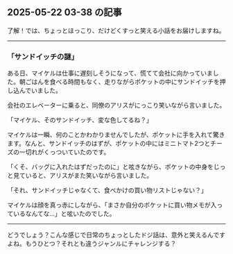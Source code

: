 ## 2025-05-22 03-38 の記事
了解！では、ちょっとほっこり、だけどくすっと笑える小話をお届けしますね。

---

### 「サンドイッチの謎」

ある日、マイケルは仕事に遅刻しそうになって、慌てて会社に向かっていました。朝ごはんを食べる時間もなく、走りながらポケットの中にサンドイッチを押し込んでいました。

会社のエレベーターに乗ると、同僚のアリスがにっこり笑いながら言いました。

「マイケル、そのサンドイッチ、変な色してるね？」

マイケルは一瞬、何のことかわかりませんでしたが、ポケットに手を入れて驚きます。なんと、サンドイッチのはずが、ポケットの中にはミニトマト2つとチーズの一切れがくっついていたのです。

「くそ、バッグに入れたはずだったのに」と呟きながら、ポケットの中身をじっと見ていると、アリスがまた笑いながら言いました。

「それ、サンドイッチじゃなくて、食べかけの買い物リストじゃない？」

マイケルは顔を真っ赤にしながら、「まさか自分のポケットに買い物メモが入っているなんてな…」と呟いたのでした。

---

どうでしょう？こんな感じで日常のちょっとしたドジ話は、意外と笑えるんですよね。もうひとつ？それとも違うジャンルにチャレンジする？